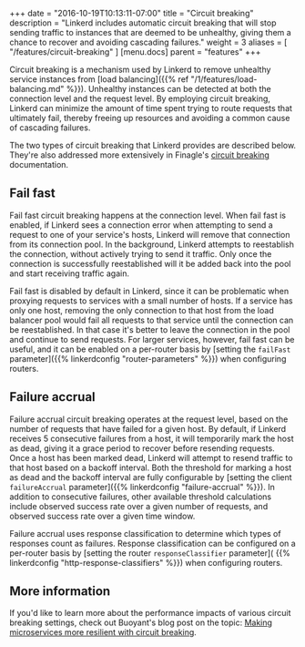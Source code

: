 +++
date = "2016-10-19T10:13:11-07:00"
title = "Circuit breaking"
description = "Linkerd includes automatic circuit breaking that will stop sending traffic to instances that are deemed to be unhealthy, giving them a chance to recover and avoiding cascading failures."
weight = 3
aliases = [
  "/features/circuit-breaking"
]
[menu.docs]
  parent = "features"
+++

Circuit breaking is a mechanism used by Linkerd to remove unhealthy service
instances from [load balancing]({{% ref "/1/features/load-balancing.md" %}}).
Unhealthy instances can be detected at both the connection level and the request
level. By employing circuit breaking, Linkerd can minimize the amount of time
spent trying to route requests that ultimately fail, thereby freeing up
resources and avoiding a common cause of cascading failures.

The two types of circuit breaking that Linkerd provides are described below.
They're also addressed more extensively in Finagle's [circuit breaking](
https://twitter.github.io/finagle/guide/Clients.html#circuit-breaking)
documentation.

## Fail fast

Fail fast circuit breaking happens at the connection level. When fail fast is
enabled, if Linkerd sees a connection error when attempting to send a request to
one of your service's hosts, Linkerd will remove that connection from its
connection pool. In the background, Linkerd attempts to reestablish the
connection, without actively trying to send it traffic. Only once the connection
is successfully reestablished will it be added back into the pool and start
receiving traffic again.

Fail fast is disabled by default in Linkerd, since it can be problematic when
proxying requests to services with a small number of hosts. If a service has
only one host, removing the only connection to that host from the load balancer
pool would fail all requests to that service until the connection can be
reestablished. In that case it's better to leave the connection in the pool and
continue to send requests. For larger services, however, fail fast can be
useful, and it can be enabled on a per-router basis by [setting the `failFast`
parameter]({{% linkerdconfig "router-parameters" %}}) when configuring routers.

## Failure accrual

Failure accrual circuit breaking operates at the request level, based on the
number of requests that have failed for a given host. By default, if Linkerd
receives 5 consecutive failures from a host, it will temporarily mark the host
as dead, giving it a grace period to recover before resending requests. Once a
host has been marked dead, Linkerd will attempt to resend traffic to that host
based on a backoff interval. Both the threshold for marking a host as dead and
the backoff interval are fully configurable by [setting the client
`failureAccrual` parameter]({{% linkerdconfig "failure-accrual" %}}). In
addition to consecutive failures, other available threshold calculations include
observed success rate over a given number of requests, and observed success rate
over a given time window.

Failure accrual uses response classification to determine which types of
responses count as failures. Response classification can be configured on a
per-router basis by [setting the router `responseClassifier` parameter](
{{% linkerdconfig "http-response-classifiers" %}}) when configuring routers.

## More information

If you'd like to learn more about the performance impacts of various
circuit breaking settings, check out Buoyant's blog post on the topic:
[Making microservices more resilient with circuit breaking](
https://blog.buoyant.io/2017/01/13/making-microservices-more-resilient-with-circuit-breaking/).
